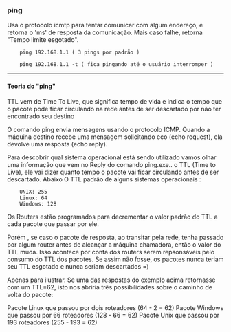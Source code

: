 ### ping


Usa o protocolo icmtp para tentar comunicar com algum endereço, e retorna o 'ms' de resposta da comunicação. Mais caso falhe, retorna "Tempo limite esgotado".

		ping 192.168.1.1 ( 3 pings por padrão )

		ping 192.168.1.1 -t ( fica pingando até o usuário interromper )



---


#### Teoria do "ping"

TTL vem de Time To Live, que significa tempo de vida e indica o tempo que o pacote pode ficar circulando na rede antes de ser descartado por não ter encontrado seu destino


O comando ping envia mensagens usando o protocolo ICMP. Quando a máquina destino recebe uma mensagem solicitando eco (echo request), ela devolve uma resposta (echo reply).


Para descobrir qual sistema operacional está sendo utilizado vamos olhar uma informação que vem no Reply do comando ping.exe.. o TTL (Time to Live), ele vai dizer quanto tempo o pacote vai ficar circulando antes de ser descartado. Abaixo O TTL padrão de alguns sistemas operacionais :

		UNIX: 255
		Linux: 64
		Windows: 128


Os Routers estão programados para decrementar o valor padrão do TTL a cada pacote que passar por ele. 

Porém , se caso o pacote de resposta, ao transitar pela rede, tenha passado por algum router antes de alcançar a
máquina chamadora, então o valor do TTL muda. Isso acontece por conta dos routers serem repsonsáveis pelo consumo
do TTL dos pacotes.  Se assim não fosse, os pacotes nunca teriam seu TTL esgotado e nunca seriam descartados =)

Apenas para ilustrar. Se uma das respostas do exemplo acima retornasse com um TTL=62, isto nos abriria três possibilidades sobre o caminho de volta do pacote:

Pacote Linux que passou por dois roteadores (64 - 2 = 62)
Pacote Windows que passou por 66 roteadores (128 - 66 = 62)
Pacote Unix que passou por 193 roteadores (255 - 193 = 62)
